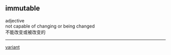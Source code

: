 ## immutable
adjective  
not capable of changing or being changed  
不能改变或被改变的  

----  

[variant](49.md)  